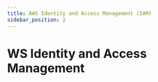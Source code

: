 ```yaml
---
title: AWS Identity and Access Management (IAM)
sidebar_position: 2
---
```


# WS Identity and Access Management